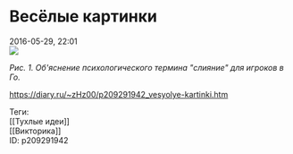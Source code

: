 Весёлые картинки
=================

   
 2016-05-29, 22:01   
   ![](https://i.imgur.com/aMbNcZV.png)   
   
  *Рис. 1. Об'яснение психологического термина "слияние" для игроков в Го.*     
    
 <https://diary.ru/~zHz00/p209291942_vesyolye-kartinki.htm>   
   
 Теги:   
 [[Тухлые идеи]]   
 [[Викторика]]   
 ID: p209291942